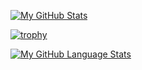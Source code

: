 [![My GitHub Stats](https://github-readme-stats.vercel.app/api/?username=xDec0de&count_private=true&theme=tokyonight&showicons=true)]()

[![trophy](https://github-profile-trophy.vercel.app/?username=xDec0de&theme=discord&rank=SECRET,SSS,SS,S,AAA,AA,A,B,C&column=3&margin-w=15&margin-h=15)](https://github.com/ryo-ma/github-profile-trophy)

[![My GitHub Language Stats](https://github-readme-stats.vercel.app/api/top-langs/?username=xDec0de&layout=compact&langs_count=5&theme=tokyonight)]()
